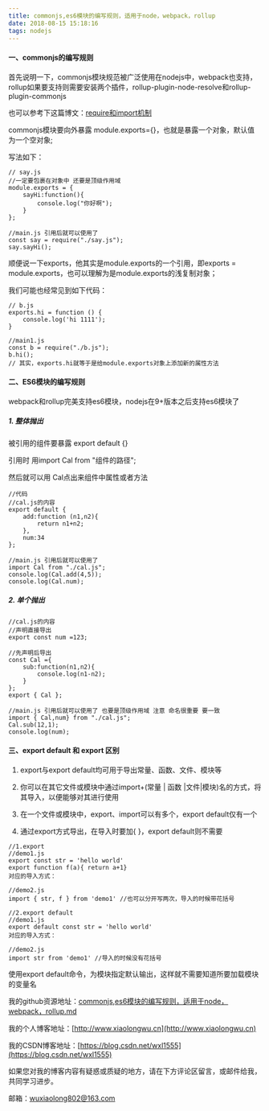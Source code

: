 ```yaml
---
title: commonjs,es6模块的编写规则，适用于node，webpack，rollup
date: 2018-08-15 15:18:16
tags: nodejs
---
```

#### 一、commonjs的编写规则
首先说明一下，commonjs模块规范被广泛使用在nodejs中，webpack也支持，rollup如果要支持则需要安装两个插件，rollup-plugin-node-resolve和rollup-plugin-commonjs

也可以参考下这篇博文：[require和import机制](https://blog.csdn.net/wxl1555/article/details/81613327)

commonjs模块要向外暴露 module.exports={}，也就是暴露一个对象，默认值为一个空对象;

写法如下：
```
// say.js
//一定要包裹在对象中 还要是顶级作用域
module.exports = {
    sayHi:function(){
        console.log("你好啊");
    }
};

//main.js 引用后就可以使用了
const say = require("./say.js");
say.sayHi();
```


顺便说一下exports，他其实是module.exports的一个引用，即exports = module.exports，也可以理解为是module.exports的浅复制对象；

我们可能也经常见到如下代码：
```
// b.js
exports.hi = function () {
    console.log('hi 1111');
}

//main1.js
const b = require("./b.js");
b.hi();
// 其实，exports.hi就等于是给module.exports对象上添加新的属性方法
```



#### 二、ES6模块的编写规则
webpack和rollup完美支持es6模块，nodejs在9+版本之后支持es6模块了
##### 1. 整体抛出

被引用的组件要暴露 export default {}

引用时 用import Cal from "组件的路径";

然后就可以用 Cal点出来组件中属性或者方法


```
//代码
//cal.js的内容
export default {
    add:function (n1,n2){
        return n1+n2;
    },
    num:34
};

//main.js 引用后就可以使用了
import Cal from "./cal.js";
console.log(Cal.add(4,5));
console.log(Cal.num);
```

##### 2. 单个抛出


```
//cal.js的内容
//声明直接导出
export const num =123;

//先声明后导出
const Cal ={
    sub:function(n1,n2){
        console.log(n1-n2);
    }
};
export { Cal };

//main.js 引用后就可以使用了 也要是顶级作用域 注意 命名很重要 要一致
import { Cal,num} from "./cal.js";
Cal.sub(12,1);
console.log(num);
```
#### 三、export default 和 export 区别
1. export与export default均可用于导出常量、函数、文件、模块等

2. 你可以在其它文件或模块中通过import+(常量 | 函数 |文件|模块)名的方式，将其导入，以便能够对其进行使用
3. 在一个文件或模块中，export、import可以有多个，export default仅有一个
4. 通过export方式导出，在导入时要加{ }，export default则不需要

```
//1.export
//demo1.js
export const str = 'hello world'
export function f(a){ return a+1}
对应的导入方式：

//demo2.js
import { str, f } from 'demo1' //也可以分开写两次，导入的时候带花括号

//2.export default
//demo1.js
export default const str = 'hello world'
对应的导入方式：

//demo2.js
import str from 'demo1' //导入的时候没有花括号
```
使用export default命令，为模块指定默认输出，这样就不需要知道所要加载模块的变量名


我的github资源地址：[commonjs,es6模块的编写规则，适用于node，webpack，rollup.md](https://github.com/LeonWuV/FE-blog-repository/blob/master/nodejs/commonjs%2Ces6%E6%A8%A1%E5%9D%97%E7%9A%84%E7%BC%96%E5%86%99%E8%A7%84%E5%88%99%EF%BC%8C%E9%80%82%E7%94%A8%E4%BA%8Enode%EF%BC%8Cwebpack%EF%BC%8Crollup.md)

我的个人博客地址：[http://www.xiaolongwu.cn](http://www.xiaolongwu.cn)

我的CSDN博客地址：[https://blog.csdn.net/wxl1555](https://blog.csdn.net/wxl1555)

如果您对我的博客内容有疑惑或质疑的地方，请在下方评论区留言，或邮件给我，共同学习进步。

邮箱：wuxiaolong802@163.com